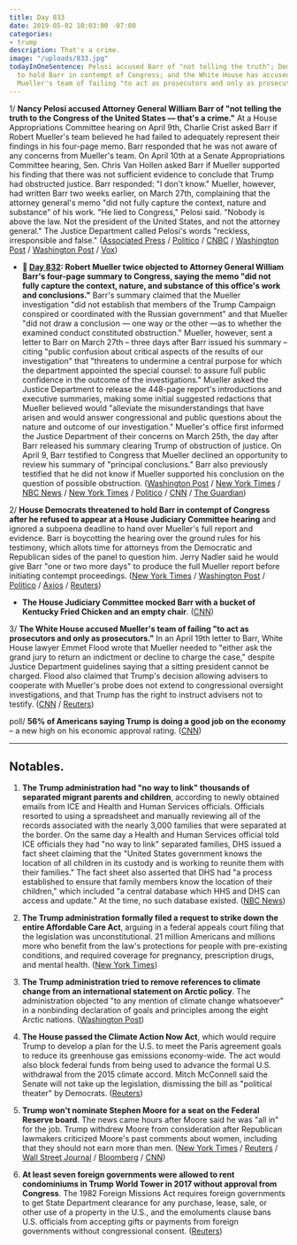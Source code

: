 ```yaml
---
title: Day 833
date: 2019-05-02 10:03:00 -07:00
categories:
- trump
description: That's a crime.
image: "/uploads/833.jpg"
todayInOneSentence: Pelosi accused Barr of "not telling the truth"; Democrats threatened
  to hold Barr in contempt of Congress; and the White House has accused special counsel
  Mueller's team of failing "to act as prosecutors and only as prosecutors."
---
```


1/ **Nancy Pelosi accused Attorney General William Barr of "not telling the truth to the Congress of the United States — that's a crime."** At a House Appropriations Committee hearing on April 9th, Charlie Crist asked Barr if Robert Mueller's team believed he had failed to adequately represent their findings in his four-page memo. Barr responded that he was not aware of any concerns from Mueller's team. On April 10th at a Senate Appropriations Committee hearing, Sen. Chris Van Hollen asked Barr if Mueller supported his finding that there was not sufficient evidence to conclude that Trump had obstructed justice. Barr responded: "I don't know." Mueller, however, had written Barr two weeks earlier, on March 27th, complaining that the attorney general's memo "did not fully capture the context, nature and substance" of his work. "He lied to Congress," Pelosi said. "Nobody is above the law. Not the president of the United States, and not the attorney general." The Justice Department called Pelosi's words "reckless, irresponsible and false." ([Associated Press](https://apnews.com/bfa49625a5114bb5b66ddc3b3e758804) / [Politico](https://www.politico.com/story/2019/05/02/nancy-pelosi-william-barr-lied-to-congress-1298314) / [CNBC](https://www.cnbc.com/2019/05/02/nancy-pelosi-accuses-william-barr-of-committing-a-crime.html) / [Washington Post](https://www.washingtonpost.com/powerpost/barr-is-a-no-show-at-house-hearing-on-mueller-report-as-democrats-warn-of-threat-to-democracy/2019/05/02/005c0ab2-6cda-11e9-a66d-a82d3f3d96d5_story.html) / [Washington Post](https://www.washingtonpost.com/nation/2019/05/01/i-dont-know-barrs-professed-ignorance-prompts-democrats-seek-his-resignation-after-mueller-letter/) / [Vox](https://www.vox.com/2019/5/1/18525195/william-barr-mueller-letter-resignation))

* **📌 [Day 832](https://whatthefuckjusthappenedtoday.com/2019/05/01/day-832/#1-robert-mueller-twice-objected-to%C2%A0a): Robert Mueller twice objected to Attorney General William Barr's four-page summary to Congress, saying the memo "did not fully capture the context, nature, and substance of this office's work and conclusions."** Barr's summary claimed that the Mueller investigation "did not establish that members of the Trump Campaign conspired or coordinated with the Russian government" and that Mueller "did not draw a conclusion — one way or the other —as to whether the examined conduct constituted obstruction." Mueller, however, sent a letter to Barr on March 27th – three days after Barr issued his summary – citing "public confusion about critical aspects of the results of our investigation" that "threatens to undermine a central purpose for which the department appointed the special counsel: to assure full public confidence in the outcome of the investigations." Mueller asked the Justice Department to release the 448-page report's introductions and executive summaries, making some initial suggested redactions that Mueller believed would "alleviate the misunderstandings that have arisen and would answer congressional and public questions about the nature and outcome of our investigation." Mueller's office first informed the Justice Department of their concerns on March 25th, the day after Barr released his summary clearing Trump of obstruction of justice. On April 9, Barr testified to Congress that Mueller declined an opportunity to review his summary of "principal conclusions." Barr also previously testified that he did not know if Mueller supported his conclusion on the question of possible obstruction. ([Washington Post](https://www.washingtonpost.com/world/national-security/mueller-complained-that-barrs-letter-did-not-capture-context-of-trump-probe/2019/04/30/d3c8fdb6-6b7b-11e9-a66d-a82d3f3d96d5_story.html) / [New York Times](https://www.nytimes.com/2019/04/30/us/politics/mueller-barr.html) / [NBC News](https://www.nbcnews.com/politics/justice-department/mueller-told-ag-barr-his-short-summary-special-counsel-report-n1000441) / [New York Times](https://www.nytimes.com/2019/05/01/us/politics/mueller-letters-barr.html) / [Politico](https://www.politico.com/story/2019/04/30/robert-mueller-william-barr-report-1295269) / [CNN](https://www.cnn.com/2019/05/01/politics/mueller-barr-letter-special-counsel/index.html) / [The Guardian](https://www.theguardian.com/us-news/2019/apr/30/robert-mueller-trump-russia-investigation-attorney-general))

2/ **House Democrats threatened to hold Barr in contempt of Congress after he refused to appear at a House Judiciary Committee hearing** and ignored a subpoena deadline to hand over Mueller's full report and evidence. Barr is boycotting the hearing over the ground rules for his testimony, which allots time for attorneys from the Democratic and Republican sides of the panel to question him. Jerry Nadler said he would give Barr "one or two more days" to produce the full Mueller report before initiating contempt proceedings. ([New York Times](https://www.nytimes.com/2019/05/02/us/politics/house-democrats-barr-mueller.html) / [Washington Post](https://www.washingtonpost.com/powerpost/house-democrats-consider-holding-barr-in-contempt-of-congress/2019/05/01/a291313a-6c22-11e9-a66d-a82d3f3d96d5_story.html) / [Politico](https://www.politico.com/story/2019/05/01/barr-testimony-house-democrats-1296377) / [Axios](https://www.axios.com/bill-barr-cancels-appearance-house-judiciary-committee-73383c77-4243-4aca-8914-674717f3f018.html) / [Reuters](https://www.reuters.com/article/us-usa-trump-barr-idUSKCN1S73HF))

* **The House Judiciary Committee mocked Barr with a bucket of Kentucky Fried Chicken and an empty chair**. ([CNN](https://www.cnn.com/2019/05/02/politics/empty-chair-william-barr-hearing-chicken/index.html?no-st=1556825830))

3/ **The White House accused Mueller's team of failing "to act as prosecutors and only as prosecutors."** In an April 19th letter to Barr, White House lawyer Emmet Flood wrote that Mueller needed to "either ask the grand jury to return an indictment or decline to charge the case," despite Justice Department guidelines saying that a sitting president cannot be charged. Flood also claimed that Trump's decision allowing advisers to cooperate with Mueller's probe does not extend to congressional oversight investigations, and that Trump has the right to instruct advisers not to testify. ([CNN](https://www.cnn.com/2019/05/02/politics/white-house-barr-mueller-obstruction/index.html) / [Reuters](https://www.reuters.com/article/us-usa-trump-mueller/white-house-letter-blasts-mueller-report-says-trump-has-right-to-instruct-advisers-not-to-testify-to-congress-idUSKCN1S81Q2))

poll/ **56% of Americans saying Trump is doing a good job on the economy** – a new high on his economic approval rating. ([CNN](https://www.cnn.com/2019/05/02/politics/cnn-poll-trump-economy-2020/index.html))

---

## Notables.

1. **The Trump administration had "no way to link" thousands of separated migrant parents and children**, according to newly obtained emails from ICE and Health and Human Services officials. Officials resorted to using a spreadsheet and manually reviewing all of the records associated with the nearly 3,000 families that were separated at the border. On the same day a Health and Human Services official told ICE officials they had "no way to link" separated families, DHS issued a fact sheet claiming that the "United States government knows the location of all children in its custody and is working to reunite them with their families." The fact sheet also asserted that DHS had "a process established to ensure that family members know the location of their children," which included "a central database which HHS and DHS can access and update." At the time, no such database existed. ([NBC News](https://www.nbcnews.com/politics/immigration/emails-show-trump-admin-had-no-way-link-separated-migrant-n1000746))

2. **The Trump administration formally filed a request to strike down the entire Affordable Care Act**, arguing in a federal appeals court filing that the legislation was unconstitutional. 21 million Americans and millions more who benefit from the law's protections for people with pre-existing conditions, and required coverage for pregnancy, prescription drugs, and mental health. ([New York Times](https://www.nytimes.com/2019/05/01/health/unconstitutional-trump-aca.html))

3. **The Trump administration tried to remove references to climate change from an international statement on Arctic policy**. The administration objected "to any mention of climate change whatsoever" in a nonbinding declaration of goals and principles among the eight Arctic nations. ([Washington Post](https://www.washingtonpost.com/politics/trump-administration-pushed-to-strip-mention-of-climate-change-from-arctic-policy-statement/2019/05/02/1dabcd5e-6c4a-11e9-8f44-e8d8bb1df986_story.html))

4. **The House passed the Climate Action Now Act**, which would require Trump to develop a plan for the U.S. to meet the Paris agreement goals to reduce its greenhouse gas emissions economy-wide. The act would also block federal funds from being used to advance the formal U.S. withdrawal from the 2015 climate accord. Mitch McConnell said the Senate will not take up the legislation, dismissing the bill as "political theater" by Democrats. ([Reuters](https://www.reuters.com/article/us-usa-climate/u-s-house-backs-paris-agreement-in-first-climate-bill-in-a-decade-idUSKCN1S81OI))

5. **Trump won't nominate Stephen Moore for a seat on the Federal Reserve board**. The news came hours after Moore said he was "all in" for the job. Trump withdrew Moore from consideration after Republican lawmakers criticized Moore's past comments about women, including that they should not earn more than men. ([New York Times](https://www.nytimes.com/2019/05/02/business/stephen-moore-fed.html) / [Reuters](https://www.reuters.com/article/us-usa-fed-moore/moore-withdraws-from-consideration-for-fed-post-trump-idUSKCN1S8187) / [Wall Street Journal](https://www.wsj.com/articles/stephen-moore-says-not-withdrawing-for-fed-job-consideration-11556811059) / [Bloomberg](https://www.bloomberg.com/news/articles/2019-05-02/stephen-moore-fed-interview) / [CNN](https://www.cnn.com/2019/05/02/politics/stephen-moore-federal-reserve-trump-pick/index.html))

6. **At least seven foreign governments were allowed to rent condominiums in Trump World Tower in 2017 without approval from Congress**. The 1982 Foreign Missions Act requires foreign governments to get State Department clearance for any purchase, lease, sale, or other use of a property in the U.S., and the emoluments clause bans U.S. officials from accepting gifts or payments from foreign governments without congressional consent. ([Reuters](https://www.reuters.com/article/us-usa-trump-emoluments-exclusive-idUSKCN1S80PP))